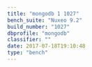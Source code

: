 ```yaml
---
title: "mongodb 1 1027"
bench_suite: "Nuxeo 9.2"
build_number: "1027"
dbprofile: "mongodb"
classifier: ""
date: 2017-07-18T19:10:48
type: "bench"
---
```

